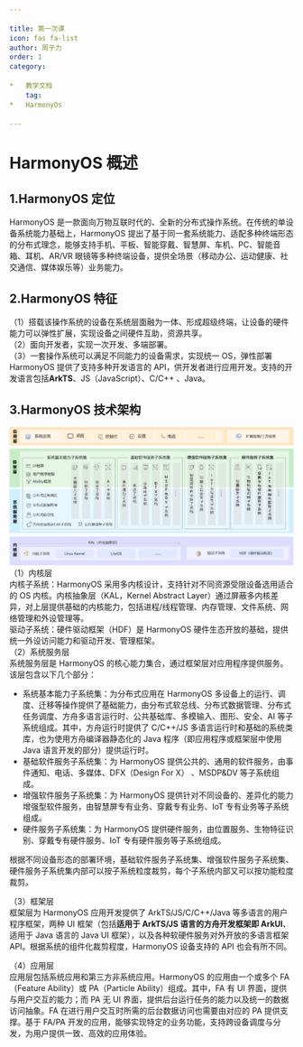 ```yaml
---

title: 第一次课  
icon: fas fa-list  
author: 周子力  
order: 1  
category:

*   教学文档  
    tag:
*   HarmonyOs

---
```


# HarmonyOS 概述

## 1.HarmonyOS 定位

HarmonyOS 是一款面向万物互联时代的、全新的分布式操作系统。在传统的单设备系统能力基础上，HarmonyOS 提出了基于同一套系统能力、适配多种终端形态的分布式理念，能够支持手机、平板、智能穿戴、智慧屏、车机、PC、智能音箱、耳机、AR/VR 眼镜等多种终端设备，提供全场景（移动办公、运动健康、社交通信、媒体娱乐等）业务能力。

## 2.HarmonyOS 特征

（1）搭载该操作系统的设备在系统层面融为一体、形成超级终端，让设备的硬件能力可以弹性扩展，实现设备之间硬件互助，资源共享。  
（2）面向开发者，实现一次开发、多端部署。  
（3）一套操作系统可以满足不同能力的设备需求，实现统一 OS，弹性部署  
HarmonyOS 提供了支持多种开发语言的 API，供开发者进行应用开发。支持的开发语言包括**ArkTS**、JS（JavaScript）、C/C++ 、Java。

## 3.HarmonyOS 技术架构

![picture 0](../../../images/69e5ec563c3a2b9ecec4d05082ea3f58c5c54b436c2e9e8cc6b9e935a4b4eb5a.png)  
（1）内核层  
内核子系统：HarmonyOS 采用多内核设计，支持针对不同资源受限设备选用适合的 OS 内核。内核抽象层（KAL，Kernel Abstract Layer）通过屏蔽多内核差异，对上层提供基础的内核能力，包括进程/线程管理、内存管理、文件系统、网络管理和外设管理等。  
驱动子系统：硬件驱动框架（HDF）是 HarmonyOS 硬件生态开放的基础，提供统一外设访问能力和驱动开发、管理框架。  
（2）系统服务层  
系统服务层是 HarmonyOS 的核心能力集合，通过框架层对应用程序提供服务。该层包含以下几个部分：

- 系统基本能力子系统集：为分布式应用在 HarmonyOS 多设备上的运行、调度、迁移等操作提供了基础能力，由分布式软总线、分布式数据管理、分布式任务调度、方舟多语言运行时、公共基础库、多模输入、图形、安全、AI 等子系统组成。其中，方舟运行时提供了 C/C++/JS 多语言运行时和基础的系统类库，也为使用方舟编译器静态化的 Java 程序（即应用程序或框架层中使用 Java 语言开发的部分）提供运行时。
- 基础软件服务子系统集：为 HarmonyOS 提供公共的、通用的软件服务，由事件通知、电话、多媒体、DFX（Design For X） 、MSDP&DV 等子系统组成。
- 增强软件服务子系统集：为 HarmonyOS 提供针对不同设备的、差异化的能力增强型软件服务，由智慧屏专有业务、穿戴专有业务、IoT 专有业务等子系统组成。
- 硬件服务子系统集：为 HarmonyOS 提供硬件服务，由位置服务、生物特征识别、穿戴专有硬件服务、IoT 专有硬件服务等子系统组成。

根据不同设备形态的部署环境，基础软件服务子系统集、增强软件服务子系统集、硬件服务子系统集内部可以按子系统粒度裁剪，每个子系统内部又可以按功能粒度裁剪。

（3）框架层  
框架层为 HarmonyOS 应用开发提供了 ArkTS/JS/C/C++/Java 等多语言的用户程序框架，两种 UI 框架（包括**适用于 ArkTS/JS 语言的方舟开发框架即 ArkUI**、适用于 Java 语言的 Java UI 框架），以及各种软硬件服务对外开放的多语言框架 API。根据系统的组件化裁剪程度，HarmonyOS 设备支持的 API 也会有所不同。

（4）应用层  
应用层包括系统应用和第三方非系统应用。HarmonyOS 的应用由一个或多个 FA（Feature Ability）或 PA（Particle Ability）组成。其中，FA 有 UI 界面，提供与用户交互的能力；而 PA 无 UI 界面，提供后台运行任务的能力以及统一的数据访问抽象。FA 在进行用户交互时所需的后台数据访问也需要由对应的 PA 提供支撑。基于 FA/PA 开发的应用，能够实现特定的业务功能，支持跨设备调度与分发，为用户提供一致、高效的应用体验。
